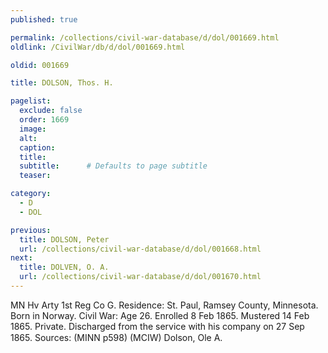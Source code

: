 ```yaml
---
published: true

permalink: /collections/civil-war-database/d/dol/001669.html
oldlink: /CivilWar/db/d/dol/001669.html

oldid: 001669

title: DOLSON, Thos. H.

pagelist:
  exclude: false
  order: 1669
  image: 
  alt:
  caption:
  title:
  subtitle:      # Defaults to page subtitle
  teaser:

category: 
  - D 
  - DOL

previous:
  title: DOLSON, Peter
  url: /collections/civil-war-database/d/dol/001668.html  
next:
  title: DOLVEN, O. A.
  url: /collections/civil-war-database/d/dol/001670.html   
---
```

MN Hv Arty 1st Reg Co G. Residence: St. Paul, Ramsey County, Minnesota. Born in Norway. Civil War: Age 26. Enrolled 8 Feb 1865. Mustered 14 Feb 1865. Private. Discharged from the service with his company on 27 Sep 1865. Sources: (MINN p598) (MCIW) &#147;Dolson, Ole A.&#148;